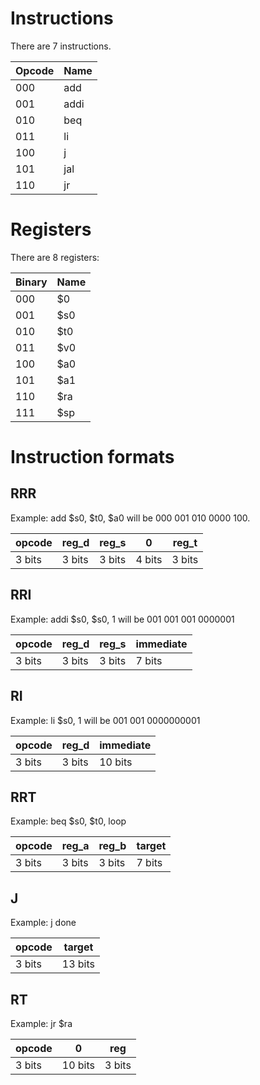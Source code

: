 # Instructions
There are 7 instructions.

|Opcode |Name   |
|-------|-------|
|000    |   add |
|001    |   addi|
|010    |   beq |
|011    |   li  |
|100    |   j   |
|101    |   jal |
|110    |   jr  |

# Registers
There are 8 registers:

|Binary |Name   |
|-------|-------|
|000    |    $0 |
|001    |    $s0|
|010    |    $t0|
|011    |    $v0|
|100    |    $a0|
|101    |    $a1|
|110    |    $ra|
|111    |    $sp|

# Instruction formats

## RRR
Example: add $s0, $t0, $a0 will be 000 001 010 0000 100.

|opcode|reg_d |reg_s | 0    |reg_t |
|------|------|------|------|------|
|3 bits|3 bits|3 bits|4 bits|3 bits|

## RRI

Example: addi $s0, $s0, 1 will be 001 001 001 0000001

|opcode|reg_d |reg_s |immediate |
|------|------|------|----------|
|3 bits|3 bits|3 bits|7 bits    |

## RI

Example: li $s0, 1 will be 001 001 0000000001

|opcode|reg_d |immediate |
|------|------|----------|
|3 bits|3 bits|10 bits   |

## RRT

Example: beq $s0, $t0, loop

|opcode|reg_a |reg_b |target|
|------|------|------|------|
|3 bits|3 bits|3 bits|7 bits|

## J

Example: j done

|opcode|target |
|------|-------|
|3 bits|13 bits|

## RT

Example: jr $ra

|opcode| 0     |reg   |
|------|-------|------|
|3 bits|10 bits|3 bits|